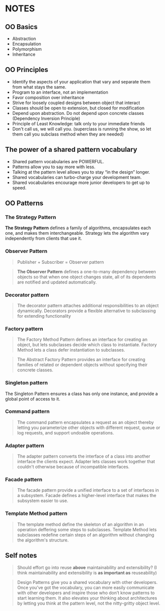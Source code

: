 # NOTES

## OO Basics
-  Abstraction
-  Encapsulation
-  Polymorphism
-  Inheritance

## OO Principles

-  Identify the aspects of your application that vary and separate them from what stays the same.
-  Program to an interface, not an implementation
-  Favor composition over inheritance
-  Strive for loosely coupled designs between object that interact
-  Classes should be open to extension, but closed for modification
-  Depend upon abstraction. Do not depend upon concrete classes (Dependency
   Inversion Principle)
-  Principle of Least Knowledge: talk only to your immediate friends
-  Don't call us, we will call you. (superclass is running the show, so let them
   call you subclass method when they are needed)

## The power of a shared pattern vocabulary
-  Shared pattern vocabularies are POWERFUL.
-  Patterns allow you to say more with less.
-  Talking at the pattern level allows you to stay “in the design” longer.
-  Shared vocabularies can turbo-charge your development team.
-  Shared vocabularies encourage more junior developers to get up to speed.


## OO Patterns

### The Strategy Pattern

**The Strategy Pattern** defines a family of algorithms, encapsulates each one, and makes them interchangeable. Strategy lets the algorithm vary independently from clients that use it.

### Observer Pattern
> Publisher + Subscriber = Observer pattern

> **The Observer Pattern** defines a one-to-many dependency between objects so
> that when one object changes state, all of its dependents are notified and
> updated automatically.

### Decorator pattern
> The decorator pattern attaches additional responsibilities to an object
> dynamically. Decorators provide a flexible alternative to subclassing for
> extending functionality

### Factory pattern
> The Factory Method Pattern defines an interface for creating an object, but
> lets subclasses decide which class to instantiate. Factory Method lets a class
> defer instantiation to subclasses.

> The Abstract Factory Pattern provides an interface for creating families of
> related or dependent objects without specifying their concrete classes.

### Singleton pattern
The Singleton Pattern ensures a class has only one instance, and provide a
global point of access to it.

### Command pattern
> The command pattern encapsulates a request as an object thereby letting you
> parameterize other objects with different request, queue or log requests, and
> support undoable operations.

### Adapter pattern
> The adapter pattern converts the interface of a class into another interface
> the clients expect. Adapter lets classes work together that couldn't otherwise
> because of incompatible interfaces.

### Facade pattern
> The facade pattern provide a unified interface to a set of interfaces in a
> subsystem. Facade defines a higher-level interface that makes the subsystem
> easier to use.

### Template Method pattern
> The template method define the skeleton of an algorithm in an operation
> deffering some steps to subclasses. Template Method lets subclasses redefine
> certain steps of an algorithm without changing the algorithm's structure.

## Self notes
> Should effort go into reuse **above** maintainability and extensibility? (I
> think maintainability and extensibility is **as important as** reuseability)

> Design Patterns give you a shared vocabulary with other developers. Once you’ve got the vocabulary, you can more easily communicate with other developers and inspire those who don’t know patterns to start learning them. It also elevates your thinking about architectures by letting you think at the pattern level, not the nitty-gritty object level.
